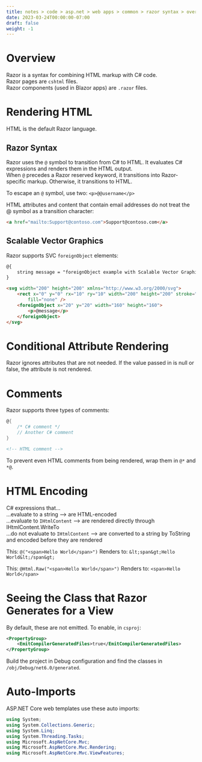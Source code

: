 ```yaml
---
title: notes > code > asp.net > web apps > common > razor syntax > overview
date: 2023-03-24T00:00:00-07:00
draft: false
weight: -1
---
```


# Overview
Razor is a syntax for combining HTML markup with C# code.  
Razor pages are `cshtml` files.  
Razor components (used in Blazor apps) are `.razor` files.  

# Rendering HTML
HTML is the default Razor language.

## Razor Syntax
Razor uses the `@` symbol to transition from C# to HTML.  It evaluates C# expressions and renders them in the HTML output.  
When `@` precedes a Razor reserved keyword, it transitions into Razor-specific markup.  Otherwise, it transitions to HTML.

To escape an `@` symbol, use two: `<p>@@username</p>`  

HTML attributes and content that contain email addresses do not treat the @ symbol as a transition character:
```html
<a href="mailto:Support@contoso.com">Support@contoso.com</a>
```

## Scalable Vector Graphics
Razor supports SVC `foreignObject` elements:
```html
@{
    string message = "foreignObject example with Scalable Vector Graphics (SVG)";
}

<svg width="200" height="200" xmlns="http://www.w3.org/2000/svg">
    <rect x="0" y="0" rx="10" ry="10" width="200" height="200" stroke="black" 
        fill="none" />
    <foreignObject x="20" y="20" width="160" height="160">
        <p>@message</p>
    </foreignObject>
</svg>
```

# Conditional Attribute Rendering
Razor ignores attributes that are not needed.  If the value passed in is null or false, the attribute is not rendered.

# Comments
Razor supports three types of comments:
```cs
@{
    /* C# comment */
    // Another C# comment
}
```
```html
<!-- HTML comment -->
```

To prevent even HTML comments from being rendered, wrap them in `@*` and `*@`.

# HTML Encoding
C# expressions that…  
…evaluate to a string --> are HTML-encoded  
…evaluate to `IHtmlContent` --> are rendered directly through IHtmlContent.WriteTo  
…do not evaluate to `IHtmlContent` --> are converted to a string by ToString and encoded before they are rendered  

This:  `@("<span>Hello World</span>")`
Renders to:  `&lt;span&gt;Hello World&lt;/span&gt;`

This:  `@Html.Raw("<span>Hello World</span>")`
Renders to:  `<span>Hello World</span>`

# Seeing the Class that Razor Generates for a View
By default, these are not emitted.  To enable, in `csproj`:  
```xml
<PropertyGroup>
    <EmitCompilerGeneratedFiles>true</EmitCompilerGeneratedFiles>
</PropertyGroup>
```

Build the project in Debug configuration and find the classes in `/obj/Debug/net6.0/generated`.

# Auto-Imports
ASP.NET Core web templates use these auto imports:
```cs
using System;
using System.Collections.Generic;
using System.Linq;
using System.Threading.Tasks;
using Microsoft.AspNetCore.Mvc;
using Microsoft.AspNetCore.Mvc.Rendering;
using Microsoft.AspNetCore.Mvc.ViewFeatures;
```
